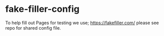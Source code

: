# fake-filler-config

To help fill out Pages for testing we use; https://fakefiller.com/ please see repo for shared config file.
